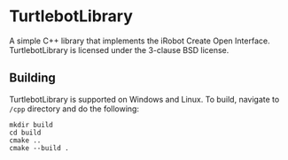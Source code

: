 # TurtlebotLibrary
A simple C++ library that implements the iRobot Create Open Interface. 
TurtlebotLibrary is licensed under the 3-clause BSD license. 

## Building
TurtlebotLibrary is supported on Windows and Linux. To build, navigate to `/cpp` directory and do the following:

```
mkdir build
cd build
cmake ..
cmake --build .
```
